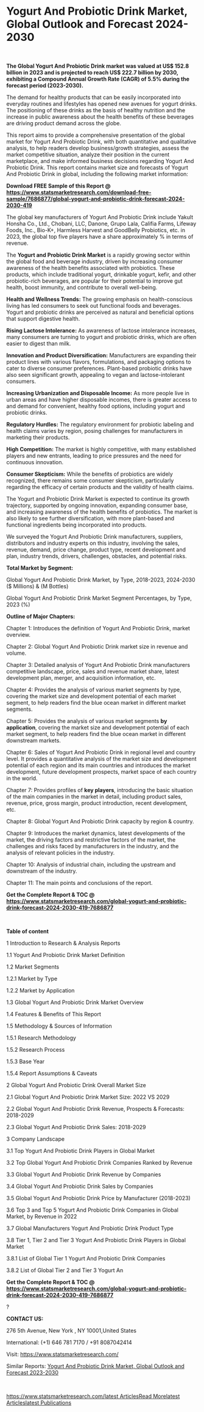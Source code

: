 <h1>Yogurt And Probiotic Drink Market, Global Outlook and Forecast 2024-2030</h1><br/><p><strong>The Global Yogurt And Probiotic Drink market was valued at US$ 152.8 billion in 2023 and is projected to reach US$ 222.7 billion by 2030, exhibiting a Compound Annual Growth Rate (<strong>CAGR</strong>) of 5.5% during the forecast period (2023-2030).</strong></p>
 
 
 
 <p>The demand for healthy products that can be easily incorporated into everyday routines and lifestyles has opened new avenues for yogurt drinks. The positioning of these drinks as the basis of healthy nutrition and the increase in public awareness about the health benefits of these beverages are driving product demand across the globe.</p>
 
 
 
 <p>This report aims to provide a comprehensive presentation of the global market for Yogurt And Probiotic Drink, with both quantitative and qualitative analysis, to help readers develop business/growth strategies, assess the market competitive situation, analyze their position in the current marketplace, and make informed business decisions regarding Yogurt And Probiotic Drink. This report contains market size and forecasts of Yogurt And Probiotic Drink in global, including the following market information:</p>
 
 
 
 <p><strong>Download FREE Sample of this Report @ <a href="https://www.statsmarketresearch.com/download-free-sample/7686877/global-yogurt-and-probiotic-drink-forecast-2024-2030-419">https://www.statsmarketresearch.com/download-free-sample/7686877/global-yogurt-and-probiotic-drink-forecast-2024-2030-419</a></strong></p>
 
 
 
 <p>The global key manufacturers of Yogurt And Probiotic Drink include Yakult Honsha Co., Ltd., Chobani, LLC, Danone, Grupo Lala, Califia Farms, Lifeway Foods, Inc., Bio-K+, Harmless Harvest and GoodBelly Probiotics, etc. in 2023, the global top five players have a share approximately % in terms of revenue.</p>
 
 
 
 <p>The <strong>Yogurt and Probiotic Drink Market</strong> is a rapidly growing sector within the global food and beverage industry, driven by increasing consumer awareness of the health benefits associated with probiotics. These products, which include traditional yogurt, drinkable yogurt, kefir, and other probiotic-rich beverages, are popular for their potential to improve gut health, boost immunity, and contribute to overall well-being.</p>
 
 
 
 <p><strong>Health and Wellness Trends:</strong> The growing emphasis on health-conscious living has led consumers to seek out functional foods and beverages. Yogurt and probiotic drinks are perceived as natural and beneficial options that support digestive health.</p>
 
 
 
 <p><strong>Rising Lactose Intolerance:</strong> As awareness of lactose intolerance increases, many consumers are turning to yogurt and probiotic drinks, which are often easier to digest than milk.</p>
 
 
 
 <p><strong>Innovation and Product Diversification:</strong> Manufacturers are expanding their product lines with various flavors, formulations, and packaging options to cater to diverse consumer preferences. Plant-based probiotic drinks have also seen significant growth, appealing to vegan and lactose-intolerant consumers.</p>
 
 
 
 <p><strong>Increasing Urbanization and Disposable Income:</strong> As more people live in urban areas and have higher disposable incomes, there is greater access to and demand for convenient, healthy food options, including yogurt and probiotic drinks.</p>
 
 
 
 <p><strong>Regulatory Hurdles:</strong> The regulatory environment for probiotic labeling and health claims varies by region, posing challenges for manufacturers in marketing their products.</p>
 
 
 
 <p><strong>High Competition:</strong> The market is highly competitive, with many established players and new entrants, leading to price pressures and the need for continuous innovation.</p>
 
 
 
 <p><strong>Consumer Skepticism:</strong> While the benefits of probiotics are widely recognized, there remains some consumer skepticism, particularly regarding the efficacy of certain products and the validity of health claims.</p>
 
 
 
 <p>The Yogurt and Probiotic Drink Market is expected to continue its growth trajectory, supported by ongoing innovation, expanding consumer base, and increasing awareness of the health benefits of probiotics. The market is also likely to see further diversification, with more plant-based and functional ingredients being incorporated into products.</p>
 
 
 
 <p>We surveyed the Yogurt And Probiotic Drink manufacturers, suppliers, distributors and industry experts on this industry, involving the sales, revenue, demand, price change, product type, recent development and plan, industry trends, drivers, challenges, obstacles, and potential risks.</p>
 
 
 
 <p><strong>Total Market by Segment:</strong></p>
 
 
 
 <p>Global Yogurt And Probiotic Drink Market, by Type, 2018-2023, 2024-2030 ($ Millions) & (M Bottles)</p>
 
 
 
 <p>Global Yogurt And Probiotic Drink Market Segment Percentages, by Type, 2023 (%)</p>
 
 
 
 <p><strong>Outline of Major Chapters:</strong></p>
 
 
 
 <p>Chapter 1: Introduces the definition of Yogurt And Probiotic Drink, market overview.</p>
 
 
 
 <p>Chapter 2: Global Yogurt And Probiotic Drink market size in revenue and volume.</p>
 
 
 
 <p>Chapter 3: Detailed analysis of Yogurt And Probiotic Drink manufacturers competitive landscape, price, sales and revenue market share, latest development plan, merger, and acquisition information, etc.</p>
 
 
 
 <p>Chapter 4: Provides the analysis of various market segments by type, covering the market size and development potential of each market segment, to help readers find the blue ocean market in different market segments.</p>
 
 
 
 <p>Chapter 5: Provides the analysis of various market segments <strong>by application</strong>, covering the market size and development potential of each market segment, to help readers find the blue ocean market in different downstream markets.</p>
 
 
 
 <p>Chapter 6: Sales of Yogurt And Probiotic Drink in regional level and country level. It provides a quantitative analysis of the market size and development potential of each region and its main countries and introduces the market development, future development prospects, market space of each country in the world.</p>
 
 
 
 <p>Chapter 7: Provides profiles of <strong>key players</strong>, introducing the basic situation of the main companies in the market in detail, including product sales, revenue, price, gross margin, product introduction, recent development, etc.</p>
 
 
 
 <p>Chapter 8: Global Yogurt And Probiotic Drink capacity by region & country.</p>
 
 
 
 <p>Chapter 9: Introduces the market dynamics, latest developments of the market, the driving factors and restrictive factors of the market, the challenges and risks faced by manufacturers in the industry, and the analysis of relevant policies in the industry.</p>
 
 
 
 <p>Chapter 10: Analysis of industrial chain, including the upstream and downstream of the industry.</p>
 
 
 
 <p>Chapter 11: The main points and conclusions of the report.</p>
 
 
 
 <div><b>Get the Complete Report & TOC @ <a href="https://www.statsmarketresearch.com/global-yogurt-and-probiotic-drink-forecast-2024-2030-419-7686877">https://www.statsmarketresearch.com/global-yogurt-and-probiotic-drink-forecast-2024-2030-419-7686877</a></b></div>
 
 
 
 <p><br />
 
 <b>Table of content</b></p>
 
 
 
 <p>1 Introduction to Research & Analysis Reports<br />
 
 1.1 Yogurt And Probiotic Drink Market Definition<br />
 
 1.2 Market Segments<br />
 
 1.2.1 Market by Type<br />
 
 1.2.2 Market by Application<br />
 
 1.3 Global Yogurt And Probiotic Drink Market Overview<br />
 
 1.4 Features & Benefits of This Report<br />
 
 1.5 Methodology & Sources of Information<br />
 
 1.5.1 Research Methodology<br />
 
 1.5.2 Research Process<br />
 
 1.5.3 Base Year<br />
 
 1.5.4 Report Assumptions & Caveats<br />
 
 2 Global Yogurt And Probiotic Drink Overall Market Size<br />
 
 2.1 Global Yogurt And Probiotic Drink Market Size: 2022 VS 2029<br />
 
 2.2 Global Yogurt And Probiotic Drink Revenue, Prospects & Forecasts: 2018-2029<br />
 
 2.3 Global Yogurt And Probiotic Drink Sales: 2018-2029<br />
 
 3 Company Landscape<br />
 
 3.1 Top Yogurt And Probiotic Drink Players in Global Market<br />
 
 3.2 Top Global Yogurt And Probiotic Drink Companies Ranked by Revenue<br />
 
 3.3 Global Yogurt And Probiotic Drink Revenue by Companies<br />
 
 3.4 Global Yogurt And Probiotic Drink Sales by Companies<br />
 
 3.5 Global Yogurt And Probiotic Drink Price by Manufacturer (2018-2023)<br />
 
 3.6 Top 3 and Top 5 Yogurt And Probiotic Drink Companies in Global Market, by Revenue in 2022<br />
 
 3.7 Global Manufacturers Yogurt And Probiotic Drink Product Type<br />
 
 3.8 Tier 1, Tier 2 and Tier 3 Yogurt And Probiotic Drink Players in Global Market<br />
 
 3.8.1 List of Global Tier 1 Yogurt And Probiotic Drink Companies<br />
 
 3.8.2 List of Global Tier 2 and Tier 3 Yogurt An</p>
 
 
 
 <div><b>Get the Complete Report & TOC @ <a href="https://www.statsmarketresearch.com/global-yogurt-and-probiotic-drink-forecast-2024-2030-419-7686877">https://www.statsmarketresearch.com/global-yogurt-and-probiotic-drink-forecast-2024-2030-419-7686877</a></b></div>
 
 
 
 <p>? </p>
 
 
 
 <p><b>CONTACT US:</b><br />
 
 276 5th Avenue, New York , NY 10001,United States<br />
 
 International: (+1) 646 781 7170 / +91 8087042414<br />
 
 Visit: <a href="https://www.statsmarketresearch.com/">https://www.statsmarketresearch.com/</a><br />
 
 Similar Reports: <a href="https://www.statsmarketresearch.com/global-yogurt-and-probiotic-drink-forecast-2024-2030-419-7686877">Yogurt And Probiotic Drink Market, Global Outlook and Forecast 2023-2030</a><br />
 
 <br />
 
 <a href="https://gyeongbokgung.com">https://www.statsmarketresearch.com/</a><a href="https://hallyeomaritime.com">latest Articles</a><a href="https://jingwansa.com">Read More</a><a href="https://nguoiviet.jp/">latest Articles</a><a href="https://www.intelmarketresearch.com/">latest Publications</a></p>